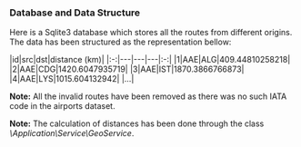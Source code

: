 ### Database and Data Structure
Here is a Sqlite3 database which stores all the routes from different origins. The data has been structured as the representation bellow:

|id|src|dst|distance (km)|
|:-:|---|---|---|:-:|
|1|AAE|ALG|409.44810258218|
|2|AAE|CDG|1420.6047935719|
|3|AAE|IST|1870.3866766873|
|4|AAE|LYS|1015.604132942|
|...|

**Note:** All the invalid routes have been removed as there was no such IATA code in the airports dataset. 

**Note:** The calculation of distances has been done through the class *\Application\Service\GeoService*. 